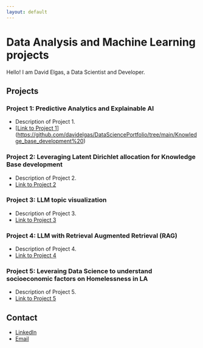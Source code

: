 ```yaml
---
layout: default
---
```


# Data Analysis and Machine Learning projects

Hello! I am David Elgas, a Data Scientist and Developer.

## Projects

### Project 1: Predictive Analytics and Explainable AI
- Description of Project 1.
- [[Link to Project 1](https://github.com/davidelgas/project1)](https://github.com/davidelgas/DataSciencePortfolio/tree/main/Knowledge_base_development%20)

### Project 2: Leveraging Latent Dirichlet allocation for Knowledge Base development
- Description of Project 2.
- [Link to Project 2](https://github.com/davidelgas/project2)

### Project 3: LLM topic visualization
- Description of Project 3.
- [Link to Project 3](https://github.com/davidelgas/project3)

### Project 4: LLM with Retrieval Augmented Retrieval (RAG)
- Description of Project 4.
- [Link to Project 4](https://github.com/davidelgas/project4)

### Project 5: Leveraing Data Science to understand socioeconomic factors on Homelessness in LA
- Description of Project 5.
- [Link to Project 5](https://github.com/davidelgas/project5)




## Contact
- [LinkedIn](https://www.linkedin.com/in/davidelgas/)
- [Email](mailto:davidelgas@nmail.com)
